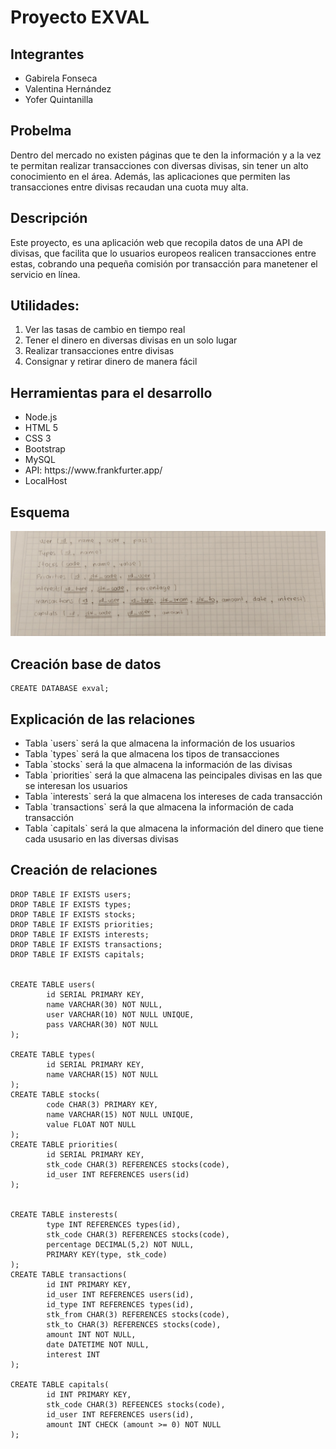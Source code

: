 # Proyecto EXVAL

## Integrantes
<ul>
<li>Gabirela Fonseca </li>
<li>Valentina Hernández </li>
<li>Yofer Quintanilla </li>
</ul>

## Probelma

Dentro del mercado no existen páginas que te den la información y a la vez te permitan realizar transacciones con diversas divisas, sin tener un alto conocimiento en el área. Además, las aplicaciones que permiten las transacciones entre divisas recaudan una cuota muy alta. 

## Descripción

Este proyecto, es una aplicación web que recopila datos de una API de divisas, que facilita que lo usuarios europeos realicen transacciones entre estas, cobrando una pequeña comisión por transacción para manetener el servicio en línea. 

## Utilidades:
 <ol>
	<li>Ver las tasas de cambio en tiempo real</li>
	<li>Tener el dinero en diversas divisas en un solo lugar</li>
	<li>Realizar transacciones entre divisas</li>
	<li>Consignar y retirar dinero de manera fácil</li> 
</ol>

## Herramientas para el desarrollo

<ul>
	<li>Node.js</li>
	<li>HTML 5</li>
	<li>CSS 3</li>
	<li>Bootstrap</li>
	<li>MySQL</li>
	<li>API: https://www.frankfurter.app/</li>
	<li>LocalHost</li>
</ul>


## Esquema

<img src = "./esquema.jpg">

## Creación base de datos

~~~
CREATE DATABASE exval;
~~~

## Explicación de las relaciones
<ul>
	<li>Tabla `users` será la que almacena la información de los usuarios</li>
	<li>Tabla `types` será la que almacena los tipos de transacciones</li>
	<li>Tabla `stocks` será la que almacena la información de las divisas</li>
	<li>Tabla `priorities` será la que almacena las peincipales divisas en las que se interesan los usuarios</li>
	<li>Tabla `interests` será la que almacena los intereses de cada transacción</li>
	<li>Tabla `transactions` será la que almacena la información de cada transacción</li>
	<li>Tabla `capitals` será la que almacena la información del dinero que tiene cada ususario en las diversas divisas</li>
	
</ul>

## Creación de relaciones

~~~
DROP TABLE IF EXISTS users;
DROP TABLE IF EXISTS types;
DROP TABLE IF EXISTS stocks;
DROP TABLE IF EXISTS priorities;
DROP TABLE IF EXISTS interests;
DROP TABLE IF EXISTS transactions;
DROP TABLE IF EXISTS capitals;


CREATE TABLE users(
        id SERIAL PRIMARY KEY,
        name VARCHAR(30) NOT NULL,
        user VARCHAR(10) NOT NULL UNIQUE,
        pass VARCHAR(30) NOT NULL
);

CREATE TABLE types(
        id SERIAL PRIMARY KEY,
        name VARCHAR(15) NOT NULL
);
CREATE TABLE stocks(
        code CHAR(3) PRIMARY KEY,
        name VARCHAR(15) NOT NULL UNIQUE,
        value FLOAT NOT NULL
);
CREATE TABLE priorities(
        id SERIAL PRIMARY KEY,
        stk_code CHAR(3) REFERENCES stocks(code),
        id_user INT REFERENCES users(id)
);


CREATE TABLE insterests(
        type INT REFERENCES types(id),
        stk_code CHAR(3) REFERENCES stocks(code),
        percentage DECIMAL(5,2) NOT NULL,
        PRIMARY KEY(type, stk_code)
);
CREATE TABLE transactions(
        id INT PRIMARY KEY,
        id_user INT REFERENCES users(id),
        id_type INT REFERENCES types(id),
        stk_from CHAR(3) REFERENCES stocks(code),
        stk_to CHAR(3) REFERENCES stocks(code),
        amount INT NOT NULL,
        date DATETIME NOT NULL,
        interest INT 
);

CREATE TABLE capitals(
        id INT PRIMARY KEY,
        stk_code CHAR(3) REFEENCES stocks(code),
        id_user INT REFERENCES users(id),
        amount INT CHECK (amount >= 0) NOT NULL
);


~~~


